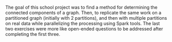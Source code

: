 
The goal of this school project was to find a method for determining the connected components of a graph. Then, to replicate the same work on a partitioned graph (initially with 2 partitions), and then with multiple partitions on real data while parallelizing the processing using Spark tools. The last two exercises were more like open-ended questions to be addressed after completing the first three.
